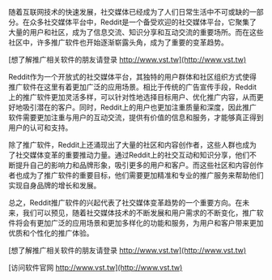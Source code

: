 随着互联网技术的快速发展，社交媒体已经成为了人们日常生活中不可或缺的一部分。在众多社交媒体平台中，Reddit是一个备受欢迎的社交媒体平台，它聚集了大量的用户和社区，成为了信息交流、知识分享和互动交流的重要场所。而在这些社区中，许多推广软件也开始逐渐崭露头角，成为了重要的变革趋势。

[想了解推广相关软件的朋友请登录 http://www.vst.tw](http://www.vst.tw)

Reddit作为一个开放式的社交媒体平台，其独特的用户群体和社区组织方式使得推广软件在这里有着更加广泛的应用场景。相比于传统的广告宣传手段，Reddit上的推广软件更加灵活多样，可以针对性地选择目标用户、优化推广内容，从而更好地吸引潜在的客户。同时，Reddit上的用户也更加注重质量和深度，因此推广软件需要更加注重与用户的互动交流，提供有价值的信息和服务，才能够真正得到用户的认可和支持。

除了推广软件，Reddit上还涌现出了大量的社区和内容创作者，这些人群也成为了社交媒体变革的重要推动力量。通过Reddit上的社交互动和知识分享，他们不断提升自己的影响力和品牌形象，吸引更多的用户和客户。而这些社区和内容创作者也成为了推广软件的重要目标，他们需要更加精准和专业的推广服务来帮助他们实现自身品牌的增长和发展。

总之，Reddit推广软件的兴起代表了社交媒体变革趋势的一个重要方向。在未来，我们可以预见，随着社交媒体技术的不断发展和用户需求的不断变化，推广软件将会有更加广泛的应用场景和更加多样化的功能和服务，为用户和客户带来更加优质和个性化的推广体验。

[想了解推广相关软件的朋友请登录 http://www.vst.tw](http://www.vst.tw)


[访问软件官网 http://www.vst.tw](http://www.vst.tw)
